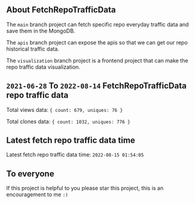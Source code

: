 ## About FetchRepoTrafficData

The `main` branch project can fetch specific repo everyday traffic data and save them in the MongoDB.

The `apis` branch project can expose the apis so that we can get our repo historical traffic data.

The `visualization` branch project is a frontend project that can make the repo traffic data visualization.

## `2021-06-28` To `2022-08-14` FetchRepoTrafficData repo traffic data

Total views data: `{ count: 679, uniques: 76 }`

Total clones data: `{ count: 1032, uniques: 776 }`

## Latest fetch repo traffic data time

Latest fetch repo traffic data time: `2022-08-15 01:54:05`

## To everyone

If this project is helpful to you please star this project, this is an encouragement to me `:)`



